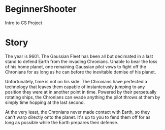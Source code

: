 # BeginnerShooter
Intro to CS Project

# Story
The year is 9601.  The Gaussian Fleet has been all but decimated in a last stand to defend Earth from the invading Chronians.  Unable to bear the loss of his home planet, one remaining Gaussian pilot vows to fight off the Chronians for as long as he can before the inevitable demise of his planet.

Unfortunately, time is not on his side.  The Chronians have perfected a technology that leaves them capable of instanteously jumping to any position they were at in another point in time.  Powered by their perpetually rotating ships, the Chronians can evade anything the pilot throws at them by simply time hopping at the last second.

At the very least, the Chronians never made contact with Earth, so they can't warp directly onto the planet.  It's up to you to fend them off for as long as possible while the Earth prepares their defense.
